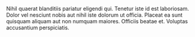 Nihil quaerat blanditiis pariatur eligendi qui. Tenetur iste id est laboriosam. Dolor vel nesciunt nobis aut nihil iste dolorum ut officia. Placeat ea sunt quisquam aliquam aut non numquam maiores. Officiis beatae et. Voluptas accusantium perspiciatis.